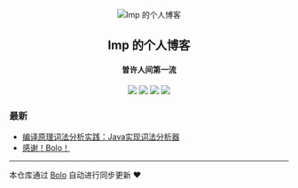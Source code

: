 <p align="center"><img alt="Imp 的个人博客" src="https://pic-bucket-1304861547.cos.ap-guangzhou.myqcloud.com/imgs/100434801797_avatar.png"></img></p><h2 align="center">
Imp 的个人博客
</h2>

<h4 align="center">曽许人间第一流</h4>
<p align="center"><a title="Imp 的个人博客" target="_blank" href="https://tanyajun.top"><img src="https://img.shields.io/github/last-commit/MartyAlien/bolo-blog.svg?style=flat-square&color=FF9900"></a>
<a title="GitHub repo size in bytes" target="_blank" href="https://github.com/MartyAlien/bolo-blog"><img src="https://img.shields.io/github/repo-size/MartyAlien/bolo-blog.svg?style=flat-square"></a>
<a title="Bolo Version" target="_blank" href="https://github.com/adlered/bolo-solo"><img src="https://img.shields.io/badge/bolo-v2.3 稳定版-f1e05a.svg?style=flat-square&color=blueviolet"></a>
<a title="Hits" target="_blank" href="https://github.com/88250/hits"><img src="https://hits.b3log.org/MartyAlien/bolo-blog.svg"></a></p>

### 最新

* [编译原理词法分析实践：Java实现词法分析器](https://www.tanyajun.top/cifa)
* [感谢！Bolo！](https://www.tanyajun.top/thanks)



---

本仓库通过 [Bolo](https://github.com/adlered/bolo-solo) 自动进行同步更新 ❤️ 

